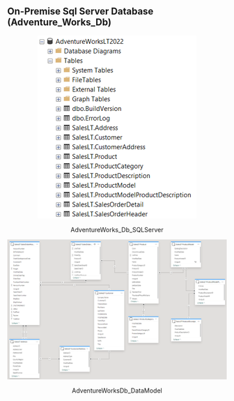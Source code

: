 ##  On-Premise Sql Server Database (Adventure_Works_Db)

<p align= 'center'>
  <img src='AdventureWorks_Db_SQLServer.png'>
</p>
<p align='center'>AdventureWorks_Db_SQLServer</p>

<p align= 'center'>
  <img src='AdventureWorksDb_DataModel.png'>
</p>
<p align='center'>AdventureWorksDb_DataModel</p>
